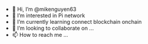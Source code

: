 - 👋 Hi, I’m @mikenguyen63
- 👀 I’m interested in Pi network
- 🌱 I’m currently learning connect blockchain onchain
- 💞️ I’m looking to collaborate on ...
- 📫 How to reach me ...

<!---
mikenguyen63/mikenguyen63 is a ✨ special ✨ repository because its `README.md` (this file) appears on your GitHub profile.
You can click the Preview link to take a look at your changes.
--->
